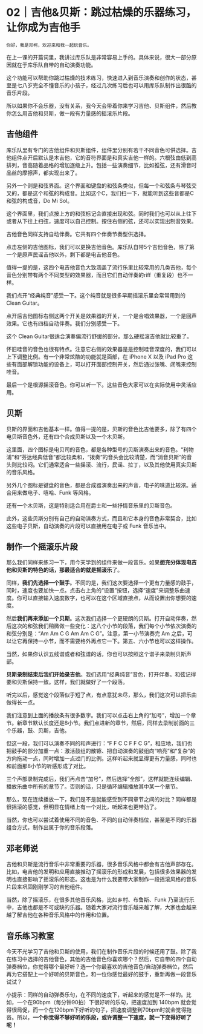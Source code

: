 # 02｜吉他&贝斯：跳过枯燥的乐器练习，让你成为吉他手

    你好，我是邓柯，欢迎来和我一起玩音乐。

在上一课的开篇词里，我讲过库乐队是非常容易上手的。具体来说，很大一部分原因就在于库乐队自带的自动演奏功能。

这个功能可以帮助你跳过枯燥的技术练习，快速进入到音乐演奏和创作的状态，甚至是七八岁完全不懂音乐的小孩子，经过几次练习后也可以用库乐队制作出很酷的音乐片段。

所以如果你不会乐器，没有关系，我今天会带着你来学习吉他、贝斯组件，然后教你怎么用吉他和贝斯，做一段有力量感的摇滚乐片段。

## 吉他组件

库乐队里有专门的吉他组件和贝斯组件，组件里分别有若干不同音色可供选择。吉他组件点开后默认是木吉他，它的音符界面是和真实吉他一样的。六根弦由低到高排列，音高随着品格的增加逐级上升。包括一些演奏细节，比如推弦，还有滑音时品丝的摩擦声，都实现出来了。

另外一个则是和弦界面。这个界面和键盘的和弦条类似，但每一个和弦条与琴弦交叉的，都是这个和弦的构成音。比如这个C，我们扫一下，就能听到这些音都是C和弦的构成音，Do Mi Sol。

这个界面里，我们点按上方的和弦标记会直接出现和弦。同时我们也可以从上往下或者从下往上扫弦，速度可以自己控制。按住右侧的弦，还可以实现出制音效果。

吉他音色同样支持自动伴奏。它共有四个伴奏节奏型供选择。

点击左侧的吉他图标，我们可以更换吉他音色。库乐队自带5个吉他音色，除了第一个是原声民谣吉他以外，剩下都是电吉他音色。

值得一提的是，这四个电吉他音色大致涵盖了流行乐里比较常用的几类吉他，每个音色分别带有两个不同类型的效果器，而且它们自动伴奏的riff（重复段）也不一样。

我们点开“经典纯音”感受一下。这个纯音就是很多早期摇滚乐里会常常用到的 Clean Guitar。

点开后吉他图标右侧这两个开关是效果器的开关，一个是合唱效果器，一个是回声效果。它也有四档自动伴奏。我们分别感受一下。

这个 Clean Guitar很适合演奏偏流行舒缓的部分。那么硬摇滚吉他就比较重了。

怀旧哇音的音色也很有特点。注意它右侧的效果器是是控制哇音深度的，我们可以上下调整比例。有一个非常炫酷的功能就是面部，在 iPhone X 以及 iPad Pro 这些有面部解锁功能的设备上，可以打开面部控制开关，然后通过张嘴、闭嘴来控制哇音。

最后一个是根源摇滚音色。你可以听一下。这些音色大家可以在实际使用中灵活应用。

## 贝斯

贝斯的界面和吉他基本一样。值得一提的是，贝斯的音色比吉他要多，除了有四个电贝斯音色外，还有四个合成贝斯以及一个木贝斯。

这里面，四个图标是电贝司的音色，都是各种型号的贝斯演奏出来的音色。“利物浦”和“芬达经典低音”都比较柔和，“拨奏”的音头会比较清楚，而“消音贝斯”的音头则比较闷。它们通常适合一些摇滚、流行，民谣、拉丁，以及其他使用真实贝斯的音乐风格。

另外几个图标是键盘的音色，都是合成器演奏出来的声音，电子的味道比较浓。适合用来做电子、嘻哈、Funk 等风格。

还有一个木贝斯，这是特别适合用在爵士和一些抒情音乐里的贝斯音色。

此外，这些贝斯分别有自己的自动演奏方式，而且和它本身的音色非常契合，比如这些电子贝斯，自动演奏的片段可以直接用在电子或 Funk 音乐当中。

## 制作一个摇滚乐片段

那么我们同样来练习一下，用今天学到的组件来做一段音乐。如果**想充分体现电吉他和贝斯的特色的话，那最适合的就是摇滚乐**了。

同样，**我们先选择一个鼓手**。不同的是，我们这次要选择一个更有力量感的鼓手，同时，速度也要加快一点。点击右上角的“设置”按钮，选择“速度”来调整乐曲速度。你可以直接输入速度数字，也可以在这个区域直接点，从而设置出你想要的速度。

然后**我们再来添加一个贝斯**。这次我们选择一个更硬朗的贝斯。打开自动伴奏，然后这次的和弦我们稍微做一些变化：这八个小节的段落，我们每个小节依次演奏的和弦分别是：“Am Am C G Am Am C G”。注意，第一小节演奏完 Am 之后，可以让它再保持一小节，而不需要格外再点它一下。第五、六小节也可以这样操作。

当然，如果你认识五线谱或者和弦谱的话，你也可以按照这个谱子来录制贝斯声部。

**贝斯录制结束后我们开始录吉他**。我们选用“经典纯音”音色，打开伴奏。和弦记得要和贝斯保持一致。这样，我们就做好了一个段落。

听完以后，感觉这个段落似乎短了点，有点意犹未尽，那么，我们这次可以把乐曲做得长一点。

我们注意到上面的播放条有很多数字。我们可以点击右上角的“加号”，增加一个章节。新章节默认长度还是8小节。我们点进新的章节，然后，同样去录制前面的三个乐器，鼓、贝斯，吉他。

但这一段，我们可以演奏不同的和声进行：“F F C C F F C G”，相应地，我们也把鼓手的部分加重一点：激活鼓组的散镲、把自动演奏的鼓组向“响亮”和“复杂”的方向拖动一点，同时增加一点过门的比例。这样听起来就显得更有力量感，同时也和前面那8小节的听感形成了对比。

三个声部录制完成后，我们再点击“加号”，然后选择“全部”，这样就能连续编辑、播放乐曲中所有的章节了。否则的话，只是循环编辑播放其中某一个章节。

那么，现在连续播放一下，我们是不是就能感受到不同章节之间的对比？同样都是很摇滚的感觉，但明显在情绪上有一个对比，听起来也更带劲了。

当然，你也可以尝试着使用不同的音色、不同的自动伴奏档位，甚至是不同的乐器组合方式，制作出属于你的音乐段落。

## 邓老师说

吉他和贝斯是流行音乐中非常重要的乐器，很多音乐风格中都会有吉他声部存在。比如，电吉他的发明和应用直接推动了摇滚乐的形成和发展，包括很多效果器的发明也直接影响了摇滚乐的形态。这也是为什么我要带大家制作一段摇滚风格的音乐片段来巩固刚刚学习的吉他组件。

当然，除了摇滚乐，在很多其他音乐风格，比如乡村、布鲁斯、Funk 乃至流行乐中，吉他也都是不可或缺的乐器。随着大家对流行音乐越来越了解，大家也会越来越了解吉他在各种音乐风格中的作用和位置。

## 音乐练习教室

今天不光学习了吉他和贝斯的使用，我们在制作音乐片段的时候还用了鼓。除了我在练习中选择的吉他音色，其他的吉他音色你喜欢哪个？然后，它自带的四个自动弹奏档位，你觉得哪个最好听？选一个你最喜欢的吉他音色/自动弹奏档位，然后再为它搭配上一个好听的贝斯音色，和一位你感觉最好的鼓手，重新再做一段音乐试试？

小提示：同样的自动弹奏乐句，在不同的速度下，听起来的感觉是不一样的。比如，一个在90bpm（每分钟90拍）下很好听的乐句，把速度加到 140bpm 就会觉得很局促，而一个在120bpm下好听的句子，把速度调整到70bpm时就会觉得拖沓。所以，**一个你觉得不够好听的乐段，或许调整一下速度，就一下变得好听了呢！**
    
